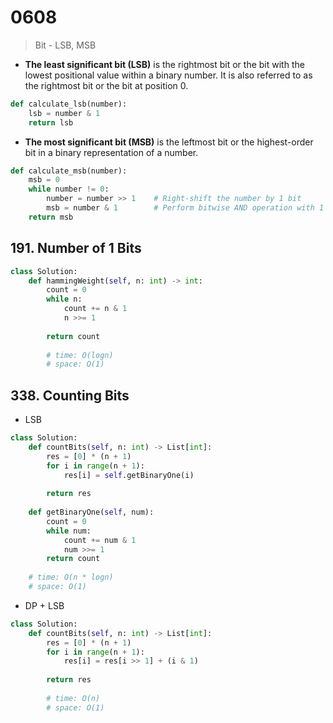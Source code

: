 # 0608
> Bit - LSB, MSB

- **The least significant bit (LSB)** is the rightmost bit or the bit with the lowest positional value within a binary number. It is also referred to as the rightmost bit or the bit at position 0.
```py
def calculate_lsb(number):
    lsb = number & 1
    return lsb
```
- **The most significant bit (MSB)** is the leftmost bit or the highest-order bit in a binary representation of a number.
```py
def calculate_msb(number):
    msb = 0
    while number != 0:
        number = number >> 1    # Right-shift the number by 1 bit
        msb = number & 1        # Perform bitwise AND operation with 1
    return msb
```

## 191. Number of 1 Bits
```py
class Solution:
    def hammingWeight(self, n: int) -> int:
        count = 0
        while n:
            count += n & 1
            n >>= 1
        
        return count
        
        # time: O(logn)
        # space: O(1)
```

## 338. Counting Bits
- LSB
```py
class Solution:
    def countBits(self, n: int) -> List[int]:
        res = [0] * (n + 1)
        for i in range(n + 1):
            res[i] = self.getBinaryOne(i)
        
        return res
    
    def getBinaryOne(self, num):
        count = 0
        while num:
            count += num & 1
            num >>= 1
        return count
        
    # time: O(n * logn)
    # space: O(1)
```
- DP + LSB
```py
class Solution:
    def countBits(self, n: int) -> List[int]:
        res = [0] * (n + 1)
        for i in range(n + 1):
            res[i] = res[i >> 1] + (i & 1)
        
        return res
        
        # time: O(n)
        # space: O(1)
```
